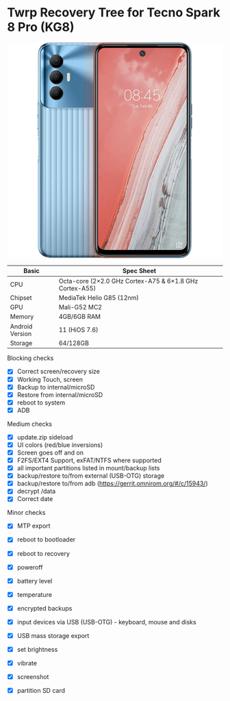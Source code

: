 # Twrp Recovery Tree for Tecno Spark 8 Pro (KG8)
![Tecno spark 8 pro](spark8pro.png)


|Basic               |Spec Sheet|
|--                  |--                                                            |
|CPU                 |Octa-core (2×2.0 GHz Cortex-A75 & 6×1.8 GHz Cortex-A55)       |
|Chipset             |MediaTek Helio G85 (12nm)                                     |
|GPU                 |Mali-G52 MC2                                                  |
|Memory              |4GB/6GB RAM                                                   |
|Android Version     |11 (HiOS 7.6)                                                 |
|Storage             |64/128GB                                                      |


Blocking checks
- [X] Correct screen/recovery size
- [X] Working Touch, screen
- [X] Backup to internal/microSD
- [X] Restore from internal/microSD
- [X] reboot to system
- [X] ADB

Medium checks
- [X] update.zip sideload
- [X] UI colors (red/blue inversions)
- [X] Screen goes off and on
- [X] F2FS/EXT4 Support, exFAT/NTFS where supported
- [X] all important partitions listed in mount/backup lists
- [X] backup/restore to/from external (USB-OTG) storage
- [X] backup/restore to/from adb (https://gerrit.omnirom.org/#/c/15943/)
- [X] decrypt /data
- [X] Correct date

Minor checks
- [X] MTP export
- [X] reboot to bootloader
- [X] reboot to recovery
- [X] poweroff
- [X] battery level
- [X] temperature
- [X] encrypted backups
- [X] input devices via USB (USB-OTG) - keyboard, mouse and disks
- [X] USB mass storage export
- [X] set brightness
- [X] vibrate
- [X] screenshot
- [X] partition SD card


